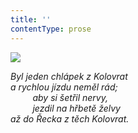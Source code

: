 ```yaml
---
title: ''
contentType: prose
---
```


<section>

![](../Images/107.jpg)

_Byl jeden chlápek z Kolovrat  
a rychlou jízdu neměl rád;  
         aby si šetřil nervy,  
         jezdil na hřbetě želvy  
až do Řecka z těch Kolovrat._

</section>
